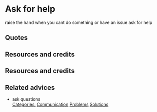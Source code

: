# Ask for help

raise the hand when you cant do something or have an issue
ask for help

## Quotes

## Resources and credits


## Resources and credits


## Related advices
- ask questions
<br/>[Categories:](../Categories/index.md) [Communication](../Categories/Communication.md) [Problems](../Categories/Problems.md) [Solutions](../Categories/Solutions.md)